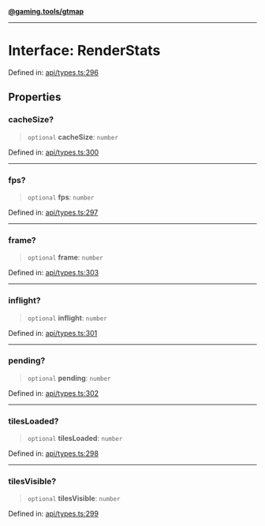 [**@gaming.tools/gtmap**](README.md)

***

# Interface: RenderStats

Defined in: [api/types.ts:296](https://github.com/gamingtools/gt-map/blob/158dafcef9898e0f3f71a5a95a93f4449df181ba/packages/gtmap/src/api/types.ts#L296)

## Properties

### cacheSize?

> `optional` **cacheSize**: `number`

Defined in: [api/types.ts:300](https://github.com/gamingtools/gt-map/blob/158dafcef9898e0f3f71a5a95a93f4449df181ba/packages/gtmap/src/api/types.ts#L300)

***

### fps?

> `optional` **fps**: `number`

Defined in: [api/types.ts:297](https://github.com/gamingtools/gt-map/blob/158dafcef9898e0f3f71a5a95a93f4449df181ba/packages/gtmap/src/api/types.ts#L297)

***

### frame?

> `optional` **frame**: `number`

Defined in: [api/types.ts:303](https://github.com/gamingtools/gt-map/blob/158dafcef9898e0f3f71a5a95a93f4449df181ba/packages/gtmap/src/api/types.ts#L303)

***

### inflight?

> `optional` **inflight**: `number`

Defined in: [api/types.ts:301](https://github.com/gamingtools/gt-map/blob/158dafcef9898e0f3f71a5a95a93f4449df181ba/packages/gtmap/src/api/types.ts#L301)

***

### pending?

> `optional` **pending**: `number`

Defined in: [api/types.ts:302](https://github.com/gamingtools/gt-map/blob/158dafcef9898e0f3f71a5a95a93f4449df181ba/packages/gtmap/src/api/types.ts#L302)

***

### tilesLoaded?

> `optional` **tilesLoaded**: `number`

Defined in: [api/types.ts:298](https://github.com/gamingtools/gt-map/blob/158dafcef9898e0f3f71a5a95a93f4449df181ba/packages/gtmap/src/api/types.ts#L298)

***

### tilesVisible?

> `optional` **tilesVisible**: `number`

Defined in: [api/types.ts:299](https://github.com/gamingtools/gt-map/blob/158dafcef9898e0f3f71a5a95a93f4449df181ba/packages/gtmap/src/api/types.ts#L299)

